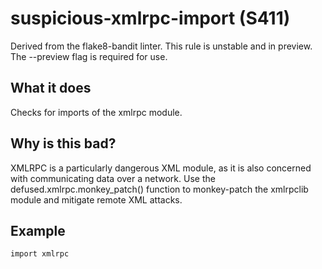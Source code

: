 # suspicious-xmlrpc-import (S411)
Derived from the flake8-bandit linter.
This rule is unstable and in preview. The --preview flag is required for use.
## What it does
Checks for imports of the xmlrpc module.
## Why is this bad?
XMLRPC is a particularly dangerous XML module, as it is also concerned with
communicating data over a network. Use the defused.xmlrpc.monkey_patch()
function to monkey-patch the xmlrpclib module and mitigate remote XML
attacks.
## Example
```
import xmlrpc
```